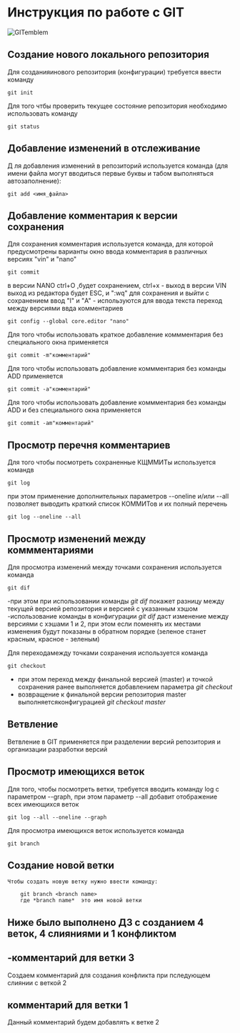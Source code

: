 # **Инструкция по работе с GIT**

![GITemblem](img\git1.jpg)
 
## Создание нового локального репозитория
Для созданияинового репозитория  (конфигурации) требуется ввести команду

    git init

Для того чтбы проверить текущее состояние репозитория необходимо использовать команду

    git status

## Добавление изменений в отслеживание

Д ля добавления изменений в репозиторий используется команда (для имени файла могут вводиться первые буквы и табом выполняться автозаполнение):

    git add <имя_файла>

## Добавление комментария к версии сохранения

Для сохранения комментария используется команда, для которой предусмотрены варианты окно ввода комментария в различных версиях  "vin" и "nano"

    git commit

в версии NANO ctrl+O ,будет сохранением, ctrl+x - выход 
в версии VIN выход из редактора будет ESC, и ":wq" для сохранения и выйти с сохранением 
ввод "I" и "A" - используются для ввода текста
переход между версиями ввда комментариев 

    git config --global core.editor "nano"

Для того чтобы использовать краткое добавление коммментария без специального окна применяется

    git commit -m"комментарий"

Для того чтобы использовать добавление коммментария без команды ADD применяется

    git commit -a"комментарий"

Для того чтобы использовать добавление коммментария без команды ADD и без специального окна применяется

    git commit -am"комментарий"

 ## Просмотр перечня комментариев

 Для того чтобы посмотреть сохраненные КЩММИТы используется командв 

    git log

при этом применение дополнительных параметров --oneline и/или --all позволяет выводить краткий список КОММИТов и их полный перечень

    git log --oneline --all

## Просмотр изменений между коммментариями

Для просмотра изменений между точками сохранения используется команда

    git dif

-при этом при использовании команды *git dif <hash>* покажет разницу между текущей версией репозитория и версией с указанным хэшом
-использование команды в конфигурации *git dif <hash1><hash2>* даст изменение между версиями с хэшами 1 и 2, при этом если поменять их местами изменения будут показаны в обратном порядке (зеленое станет красным, красное - зеленым)

Для переходамежду точками сохранения используется команда 

    git checkout

- при этом переход между финальной версией (master) и точкой сохранения ранее <hash> выполняется добавлением параметра  *git checkout <hash>*
- возвращение к финальной версии репозитория master выполняетсяконфигурацией  *git checkout master*

## Ветвление
  
  Ветвление в GIT применяется при разделении версий репозитория и организации разработки версий

  ## Просмотр имеющихся веток

  Для того, чтобы посмотреть ветки, требуется вводить команду log с параметром --graph, при этом параметр --all добавит отображение всех имеющихся веток

    git log --all --oneline --graph

Для просмотра имеющихся веток используется команда

    git branch

## Создание новой ветки
    Чтобы создать новую ветку нужно ввести команду:

        git branch <branch name>
        где *branch name*  это имя новой ветки

## Ниже было выполнено ДЗ с созданием 4 веток, 4 слияниями и 1 конфликтом
## -комментарий для ветки 3
Создаем комментарий для создания конфликта при пследующем слиянии с веткой 2
 
## комментарий для ветки 1
 Данный комментарий будем добавлять к ветке 2
 
